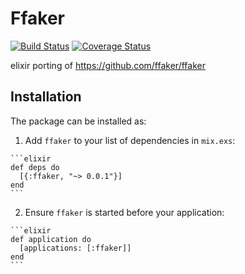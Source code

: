 # Ffaker

[![Build Status](https://travis-ci.org/marocchino/ffaker.svg?branch=master)](https://travis-ci.org/marocchino/ffaker)
[![Coverage Status](https://coveralls.io/repos/github/marocchino/ffaker/badge.svg?branch=master)](https://coveralls.io/github/marocchino/ffaker?branch=master)

elixir porting of <https://github.com/ffaker/ffaker>

## Installation

The package can be installed as:

  1. Add `ffaker` to your list of dependencies in `mix.exs`:

    ```elixir
    def deps do
      [{:ffaker, "~> 0.0.1"}]
    end
    ```

  2. Ensure `ffaker` is started before your application:

    ```elixir
    def application do
      [applications: [:ffaker]]
    end
    ```

